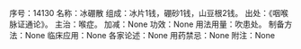 序号：14130
名称：冰硼散
组成：冰片1钱，硼砂1钱，山豆根2钱。
出处：《咽喉脉证通论》。
主治：喉症。
加减：None
功效：None
用法用量：吹患处。
制备方法：None
临床应用：None
各家论述：None
用药禁忌：None
附注：None
